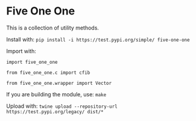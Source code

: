 # Five One One

This is a collection of utility methods.

Install with:
`pip install -i https://test.pypi.org/simple/ five-one-one`

Import with:

`import five_one_one`

`from five_one_one.c import cfib`

`from five_one_one.wrapper import Vector`

If you are building the module, use:
`make`

Upload with:
`twine upload --repository-url https://test.pypi.org/legacy/ dist/*`
